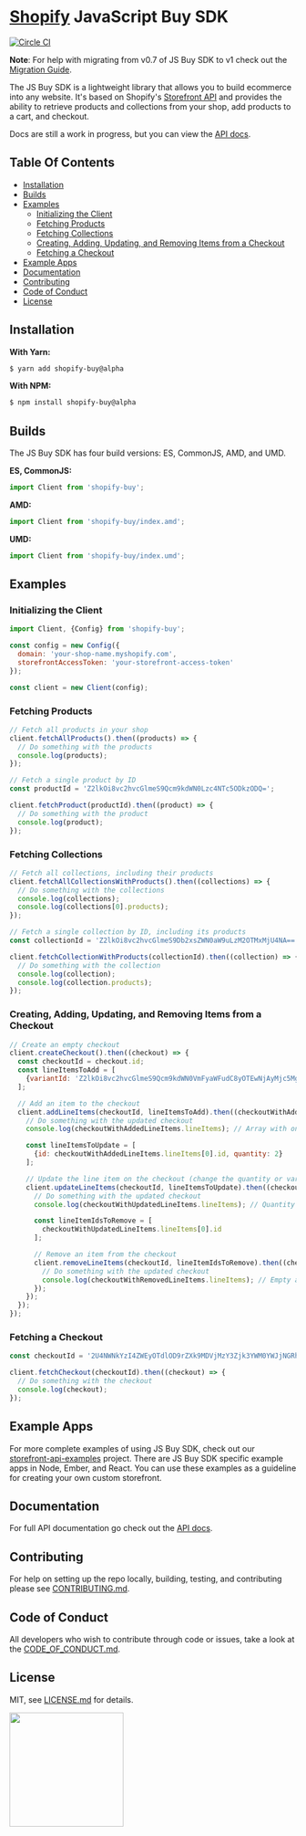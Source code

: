 # [Shopify](https://www.shopify.com) JavaScript Buy SDK
[![Circle CI](https://circleci.com/gh/Shopify/js-buy-sdk.png?circle-token=3be0ebe6fbb4841442b86678696947bd4b5456d7)](https://circleci.com/gh/Shopify/js-buy-sdk)

**Note**: For help with migrating from v0.7 of JS Buy SDK to v1 check out the
[Migration Guide](https://github.com/Shopify/js-buy-sdk/blob/v1.0alpha/docs/MIGRATION_GUIDE.md).

The JS Buy SDK is a lightweight library that allows you to build ecommerce into
any website. It's based on Shopify's [Storefront API](https://help.shopify.com/api/storefront-api/getting-started)
and provides the ability to retrieve products and collections from your shop, add products to a cart, and checkout.

Docs are still a work in progress, but you can view the [API docs](https://github.com/Shopify/js-buy-sdk/blob/v1.0alpha/docs/API_REFERENCE.md).

## Table Of Contents

- [Installation](#installation)
- [Builds](#builds)
- [Examples](#examples)
  + [Initializing the Client](#initializing-the-client)
  + [Fetching Products](#fetching-products)
  + [Fetching Collections](#fetching-collections)
  + [Creating, Adding, Updating, and Removing Items from a Checkout](#creating-adding-updating-and-removing-items-from-a-checkout)
  + [Fetching a Checkout](#fetching-a-checkout)
- [Example Apps](#example-apps)
- [Documentation](#documentation)
- [Contributing](#contributing)
- [Code of Conduct](#code-of-conduct)
- [License](#license)

## Installation
**With Yarn:**
```bash
$ yarn add shopify-buy@alpha
```
**With NPM:**
```bash
$ npm install shopify-buy@alpha
```

## Builds
The JS Buy SDK has four build versions: ES, CommonJS, AMD, and UMD.

**ES, CommonJS:**
```javascript
import Client from 'shopify-buy';
```
**AMD:**
```javascript
import Client from 'shopify-buy/index.amd';
```
**UMD:**
```javascript
import Client from 'shopify-buy/index.umd';
```

## Examples

### Initializing the Client
```javascript
import Client, {Config} from 'shopify-buy';

const config = new Config({
  domain: 'your-shop-name.myshopify.com',
  storefrontAccessToken: 'your-storefront-access-token'
});

const client = new Client(config);
```

### Fetching Products
```javascript
// Fetch all products in your shop
client.fetchAllProducts().then((products) => {
  // Do something with the products
  console.log(products);
});

// Fetch a single product by ID
const productId = 'Z2lkOi8vc2hvcGlmeS9Qcm9kdWN0Lzc4NTc5ODkzODQ=';

client.fetchProduct(productId).then((product) => {
  // Do something with the product
  console.log(product);
});
```

### Fetching Collections
```javascript
// Fetch all collections, including their products
client.fetchAllCollectionsWithProducts().then((collections) => {
  // Do something with the collections
  console.log(collections);
  console.log(collections[0].products);
});

// Fetch a single collection by ID, including its products
const collectionId = 'Z2lkOi8vc2hvcGlmeS9Db2xsZWN0aW9uLzM2OTMxMjU4NA==';

client.fetchCollectionWithProducts(collectionId).then((collection) => {
  // Do something with the collection
  console.log(collection);
  console.log(collection.products);
});
```

### Creating, Adding, Updating, and Removing Items from a Checkout
```javascript
// Create an empty checkout
client.createCheckout().then((checkout) => {
  const checkoutId = checkout.id;
  const lineItemsToAdd = [
    {variantId: 'Z2lkOi8vc2hvcGlmeS9Qcm9kdWN0VmFyaWFudC8yOTEwNjAyMjc5Mg==', quantity: 5}
  ];

  // Add an item to the checkout
  client.addLineItems(checkoutId, lineItemsToAdd).then((checkoutWithAddedLineItems) => {
    // Do something with the updated checkout
    console.log(checkoutWithAddedLineItems.lineItems); // Array with one line item

    const lineItemsToUpdate = [
      {id: checkoutWithAddedLineItems.lineItems[0].id, quantity: 2}
    ];

    // Update the line item on the checkout (change the quantity or variant)
    client.updateLineItems(checkoutId, lineItemsToUpdate).then((checkoutWithUpdatedLineItems) => {
      // Do something with the updated checkout
      console.log(checkoutWithUpdatedLineItems.lineItems); // Quantity of line item is now 2 instead of 5

      const lineItemIdsToRemove = [
        checkoutWithUpdatedLineItems.lineItems[0].id
      ];

      // Remove an item from the checkout
      client.removeLineItems(checkoutId, lineItemIdsToRemove).then((checkoutWithRemovedLineItems) => {
        // Do something with the updated checkout
        console.log(checkoutWithRemovedLineItems.lineItems); // Empty array
      });
    });
  });
});
```

### Fetching a Checkout
```javascript
const checkoutId = '2U4NWNkYzI4ZWEyOTdlOD9rZXk9MDVjMzY3Zjk3YWM0YWJjNGRhMTkwMDgwYTUzOGJmYmI='

client.fetchCheckout(checkoutId).then((checkout) => {
  // Do something with the checkout
  console.log(checkout);
});
```

## Example Apps

For more complete examples of using JS Buy SDK, check out our [storefront-api-examples](https://github.com/Shopify/storefront-api-examples) project.
There are JS Buy SDK specific example apps in Node, Ember, and React. You can use these examples as a guideline for creating your own custom storefront.

## Documentation

For full API documentation go check out the [API docs](https://github.com/Shopify/js-buy-sdk/blob/v1.0alpha/docs/API_REFERENCE.md).

## Contributing
For help on setting up the repo locally, building, testing, and contributing
please see [CONTRIBUTING.md](https://github.com/Shopify/js-buy-sdk/blob/v1.0alpha/CONTRIBUTING.md).

## Code of Conduct
All developers who wish to contribute through code or issues, take a look at the
[CODE_OF_CONDUCT.md](https://github.com/Shopify/js-buy-sdk/blob/v1.0alpha/CODE_OF_CONDUCT.md).

## License

MIT, see [LICENSE.md](https://github.com/Shopify/js-buy-sdk/blob/v1.0alpha/LICENSE.txt) for details.

<img src="https://cdn.shopify.com/shopify-marketing_assets/builds/19.0.0/shopify-full-color-black.svg" width="200" />

